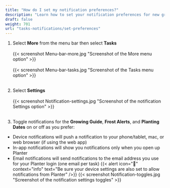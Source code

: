 ```yaml
---
title: "How do I set my notification preferences?"
description: "Learn how to set your notification preferences for new growing guides, frost alerts, and planting dates"
draft: false
weight: 701
url: "tasks-notifications/set-preferences"
---
```


1. Select **More** from the menu bar then select **Tasks**<br /><br />
{{< screenshot Menu-bar-more.jpg "Screenshot of the More menu option" >}}<br /><br />
{{< screenshot Menu-bar-tasks.jpg "Screenshot of the Tasks menu option" >}}<br /><br />

2. Select **Settings**<br /><br />
{{< screenshot Notification-settings.jpg "Screenshot of the notification Settings option" >}}<br /><br />

3. Toggle notifications for the **Growing Guide**, **Frost Alerts**, and **Planting Dates** on or off as you prefer:
- Device notifications will push a notification to your phone/tablet, mac, or web browser (if using the web app)
- In-app notifications will show you notifications only when you open up Planter
- Email notifications will send notifications to the email address you use for your Planter login (one email per task)
{{< alert icon="🥬" context="info" text="Be sure your device settings are also set to allow notifications from Planter" />}}
{{< screenshot Notification-toggles.jpg "Screenshot of the notification settings toggles" >}}

